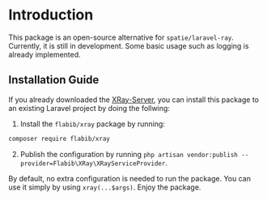 # Introduction
This package is an open-source alternative for `spatie/laravel-ray`. Currently, it is still in development.
Some basic usage such as logging is already implemented.

## Installation Guide
If you already downloaded the [XRay-Server](https://github.com/Flabib/XRay-Server), you can install this package to an existing Laravel project by doing the follwing:

1. Install the `flabib/xray` package by running:
```bash
composer require flabib/xray
```

2. Publish the configuration by running `php artisan vendor:publish --provider=Flabib\XRay\XRayServiceProvider`.

By default, no extra configuration is needed to run the package. You can use it simply by using `xray(...$args)`. Enjoy the package.
